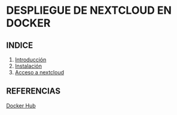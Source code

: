 # DESPLIEGUE DE NEXTCLOUD EN DOCKER

## INDICE

1. [Introducción](https://github.com/sergiolaguens/nextcloud/blob/main/INTRODUCCION.md)
2. [Instalación](https://github.com/sergiolaguens/nextcloud/blob/main/INSTALACION.md)
3. [Acceso a nextcloud](https://github.com/sergiolaguens/nextcloud/blob/main/ACCESO.md)

## REFERENCIAS

[Docker Hub](https://hub.docker.com/_/nextcloud)
